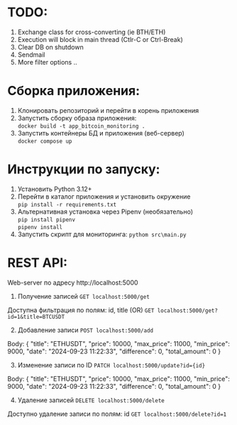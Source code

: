 # TODO:
1. Exchange class for cross-converting (ie BTH/ETH)
2. Execution will block in main thread (Ctlr-C or Ctrl-Break)
3. Clear DB on shutdown
4. Sendmail
5. More filter options
..

# Сборка приложения:
1. Клонировать репозиторий и перейти в корень приложения
2. Запустить сборку образа приложения:  
`docker build -t app_bitcoin_monitoring .`  
3. Запустить контейнеры БД и приложения (веб-сервер)  
`docker compose up`

# Инструкции по запуску:
1. Установить Python 3.12+
2. Перейти в каталог приложения и установить окружение  
`pip install -r requirements.txt`
3. Альтернативная установка через Pipenv (необязательно)  
`pip install pipenv`  
`pipenv install`
4. Запустить скрипт для мониторинга:
`pythom src\main.py`

# REST API:
Web-server по адресу http://localhost:5000

1. Получение записей
`GET localhost:5000/get`

Доступна фильтрация по полям: id, title (OR)
`GET localhost:5000/get?id=1&title=BTCUSDT`

2. Добавление записи
`POST localhost:5000/add`

Body:
{
    "title": "ETHUSDT",
    "price": 10000,
    "max_price": 11000,
    "min_price": 9000,
    "date": "2024-09-23 11:22:33",
    "difference": 0,
    "total_amount": 0
}

3. Изменение записи по ID
`PATCH localhost:5000/update?id={id}`

Body:
{
    "title": "ETHUSDT",
    "price": 10000,
    "max_price": 11000,
    "min_price": 9000,
    "date": "2024-09-23 11:22:33",
    "difference": 0,
    "total_amount": 0
}

4. Удаление записей
`DELETE localhost:5000/delete`

Доступно удаление записи по полям: id
`GET localhost:5000/delete?id=1`
